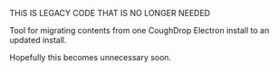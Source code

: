 THiS IS LEGACY CODE THAT IS NO LONGER NEEDED

Tool for migrating contents from one CoughDrop Electron install to an updated install.

Hopefully this becomes unnecessary soon.
